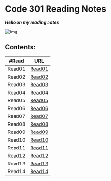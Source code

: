 # Code 301 Reading Notes 

***Hello on my reading notes***

![img](https://cdn1.iconfinder.com/data/icons/popicon-education/256/10-512.png)

## **Contents:**

| #Read     | URL |
| ----------- | ----------- |
| Read01    | [Read01](https://heba1998.github.io/Reading-Note-/code301/Read01)     |
|Read02   |       [Read02](https://heba1998.github.io/Reading-Note-/code301/Read02) |
|Read03   |       [Read03](https://heba1998.github.io/Reading-Note-/code301/Read03) |
|Read04   |       [Read04](https://heba1998.github.io/Reading-Note-/code301/Read04) |
|Read05   |       [Read05](https://heba1998.github.io/Reading-Note-/code301/Read05) |
|Read06   |       [Read06](https://heba1998.github.io/Reading-Note-/code301/Read06) |
|Read07   |       [Read07](https://heba1998.github.io/Reading-Note-/code301/Read07) |
|Read08   |       [Read08](https://heba1998.github.io/Reading-Note-/code301/Read08) |
|Read09   |       [Read09](https://heba1998.github.io/Reading-Note-/code301/Read09) |
|Read10   |       [Read10](https://heba1998.github.io/Reading-Note-/code301/Read10) |
|Read11   |       [Read11](https://heba1998.github.io/Reading-Note-/code301/Read11) |
|Read12   |       [Read12]() |
|Read13   |       [Read13]() |
|Read14  |       [Read14]()|



